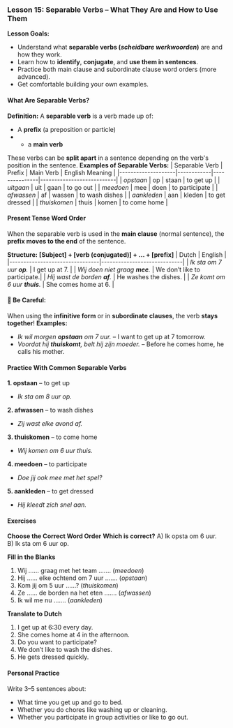 ### Lesson 15: Separable Verbs – What They Are and How to Use Them
**Lesson Goals:**
- Understand what **separable verbs (_scheidbare werkwoorden_)** are and how they work.
- Learn how to **identify**, **conjugate**, and **use them in sentences**.
- Practice both main clause and subordinate clause word orders (more advanced).
- Get comfortable building your own examples.

#### What Are Separable Verbs?
**Definition:**
A **separable verb** is a verb made up of:
- A **prefix** (a preposition or particle)  
- + a **main verb**

These verbs can be **split apart** in a sentence depending on the verb's position in the sentence.
**Examples of Separable Verbs:**
| Separable Verb     | Prefix     | Main Verb     | English Meaning           |
|--------------------|------------|---------------|---------------------------|
| *opstaan*          | op         | staan         | to get up                 |
| *uitgaan*          | uit        | gaan          | to go out                 |
| *meedoen*          | mee        | doen          | to participate            |
| *afwassen*         | af         | wassen        | to wash dishes            |
| *aankleden*        | aan        | kleden        | to get dressed            |
| *thuiskomen*       | thuis      | komen         | to come home              |

#### Present Tense Word Order
When the separable verb is used in the **main clause** (normal sentence), the **prefix moves to the end** of the sentence.

**Structure:**
**[Subject] + [verb (conjugated)] + ... + [prefix]**
| Dutch                          | English                     |
|--------------------------------|-----------------------------|
| _Ik sta om 7 uur **op**._         | I get up at 7.              |
| _Wij doen niet graag **mee**._    | We don’t like to participate.|
| _Hij wast de borden **af**._      | He washes the dishes.       |
| _Ze komt om 6 uur **thuis**._     | She comes home at 6.        |

#### 🚨 Be Careful:
When using the **infinitive form** or in **subordinate clauses**, the verb **stays together**!
**Examples:**
- *Ik wil morgen **opstaan** om 7 uur.* – I want to get up at 7 tomorrow.  
- *Voordat hij **thuiskomt**, belt hij zijn moeder.* – Before he comes home, he calls his mother.

#### Practice With Common Separable Verbs
**1. opstaan** – to get up  
- *Ik sta om 8 uur op.*

**2. afwassen** – to wash dishes  
- *Zij wast elke avond af.*

**3. thuiskomen** – to come home  
- *Wij komen om 6 uur thuis.*

**4. meedoen** – to participate  
- *Doe jij ook mee met het spel?*

**5. aankleden** – to get dressed  
- *Hij kleedt zich snel aan.*

#### Exercises
**Choose the Correct Word Order**
**Which is correct?**
A) Ik opsta om 6 uur.  
B) Ik sta om 6 uur op.

**Fill in the Blanks**
1. Wij ...... graag met het team ....... (*meedoen*)  
2. Hij ...... elke ochtend om 7 uur ....... (*opstaan*)  
3. Kom jij om 5 uur ......? (*thuiskomen*)  
4. Ze ...... de borden na het eten ....... (*afwassen*)  
5. Ik wil me nu ....... (*aankleden*)  

**Translate to Dutch**
1. I get up at 6:30 every day.  
2. She comes home at 4 in the afternoon.  
3. Do you want to participate?  
4. We don’t like to wash the dishes.  
5. He gets dressed quickly.

#### Personal Practice
Write 3–5 sentences about:
- What time you get up and go to bed.
- Whether you do chores like washing up or cleaning.
- Whether you participate in group activities or like to go out.

